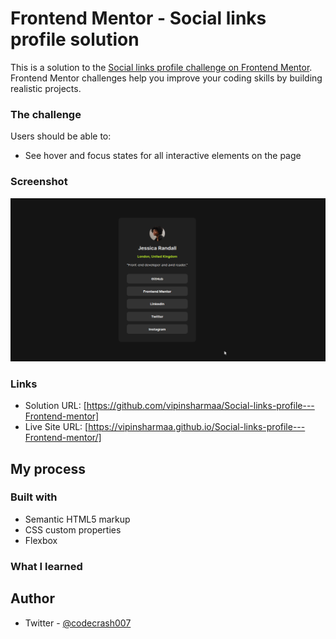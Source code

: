 # Frontend Mentor - Social links profile solution

This is a solution to the [Social links profile challenge on Frontend Mentor](https://www.frontendmentor.io/challenges/social-links-profile-UG32l9m6dQ). Frontend Mentor challenges help you improve your coding skills by building realistic projects. 


### The challenge

Users should be able to:

- See hover and focus states for all interactive elements on the page

### Screenshot

![](assets/images/screenshot1.png)

### Links

- Solution URL: [https://github.com/vipinsharmaa/Social-links-profile---Frontend-mentor]
- Live Site URL: [https://vipinsharmaa.github.io/Social-links-profile---Frontend-mentor/]

## My process

### Built with

- Semantic HTML5 markup
- CSS custom properties
- Flexbox



### What I learned


## Author

- Twitter - [@codecrash007](https://twitter.com/codecrash007)

